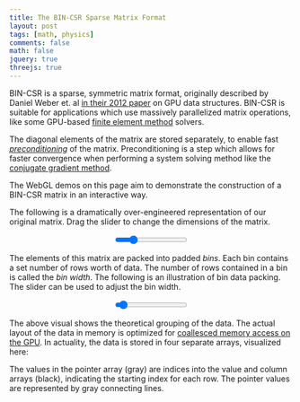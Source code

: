 ```yaml
---
title: The BIN-CSR Sparse Matrix Format
layout: post
tags: [math, physics]
comments: false
math: false
jquery: true
threejs: true
---
```


<style>
div.container-3js canvas {
    background-color: #000;
    width: 100%;
    height: 100%;
    padding: 0;
    margin: 0;
    position: static;
}

#{{ page.title | slugify }}-original-matrix {
    height: 200px;
}

#{{ page.title | slugify }}-bin-csr-intermediate {
    height: 256px;
}

#{{ page.title | slugify }}-bin-csr {
    height: 128px;
}

div.centered {
    text-align: center;
}

</style>

BIN-CSR is a sparse, symmetric matrix format, originally described by Daniel Weber et. al [in their 2012 paper](http://onlinelibrary.wiley.com/doi/10.1111/j.1467-8659.2012.03227.x/full) on GPU data structures. BIN-CSR is suitable for applications which use massively parallelized matrix operations, like some GPU-based [finite element method](https://en.wikipedia.org/wiki/Finite_element_method) solvers.

The diagonal elements of the matrix are stored separately, to enable fast [_preconditioning_](https://en.wikipedia.org/wiki/Preconditioner) of the matrix. Preconditioning is a step which allows for faster convergence when performing a system solving method like the [conjugate gradient method](https://en.wikipedia.org/wiki/Conjugate_gradient_method).

The WebGL demos on this page aim to demonstrate the construction of a BIN-CSR matrix in an interactive way.

The following is a dramatically over-engineered representation of our original matrix. Drag the slider to change the dimensions of the matrix.

<div class="container-3js" id="{{ page.title | slugify }}-original-matrix"></div>
<div class="centered">
<input type="range" min="1" max="32" step="1" value="8" oninput="interactResizeMatrix(this.value)">
</div>

The elements of this matrix are packed into padded _bins_. Each bin contains a set number of rows worth of data. The number of rows contained in a bin is called the _bin width_. The following is an illustration of bin data packing. The slider can be used to adjust the bin width.

<div class="container-3js" id="{{ page.title | slugify }}-bin-csr-intermediate"></div>
<div class="centered">
<input type="range" min="1" max="32" step="1" value="3" oninput="interactResizeBin(this.value)">
</div>

The above visual shows the theoretical grouping of the data. The actual layout of the data in memory is optimized for [coallesced memory access on the GPU](https://mc.stanford.edu/cgi-bin/images/0/0a/M02_4.pdf). In actuality, the data is stored in four separate arrays, visualized here:

<div class="container-3js" id="{{ page.title | slugify }}-bin-csr"></div>

The values in the pointer array (gray) are indices into the value and column arrays (black), indicating the starting index for each row. The pointer values are represented by gray connecting lines.

<script type="text/javascript">

//
// BIN-CSR Data Structures
//

class BinIntermediate {
    constructor() {
        this.val = [];
        this.col = [];
        this.length = 0;
    }
}

class BinCSRIntermediate {
    constructor(width, matrix=[[]]) {
        this.width = width;
        this.set_matrix(matrix);
    }

    set_matrix(matrix) {

        this.rows = matrix.length;
        this.bins = [];
        this.diag = [];
        this.size = matrix.length;

        // Add each row to its bin
        var bin_index = -1;
        for (var row = 0; row < this.rows; ++row) {

            // Make a new bin if needed
            if (row % this.width == 0) {
                ++bin_index;
                this.bins.push(new BinIntermediate());
            }

            // Add the data to the bin
            var bin = this.bins[bin_index];
            var vals = [];
            var cols = [];
            for (var col = 0; col < matrix.length; ++col) {
                var val = matrix[row][col];
                if (row == col) {
                    this.diag.push(val);
                } else if (val != 0) {
                    vals.push(val);
                    cols.push(col);
                }
            }

            bin.val.push(vals);
            bin.col.push(cols);
            bin.length = Math.max(bin.length, vals.length);
        }
    }
}

class BinCSR {
    constructor(inter) {
        this.set_inter(inter);
    }

    set_inter(inter) {
        this.width = inter.width;
        this.ptr = [];
        this.col = [];
        this.val = [];
        this.dia = [];

        // Initialize the ptr array, with a zero for each row.
        // Also, do the diagonals while we're at it.
        for (var i = 0; i < inter.rows; ++i) {
            this.ptr.push(0);
            this.dia.push(inter.diag[i]);
        }

        // Add bin data to arrays
        var bin_pos = 0; // position of the beginning of the current bin in the val and col arrays
        for (var bin_index = 0; bin_index < inter.bins.length; ++bin_index) {
            var bin = inter.bins[bin_index];

            for (var row_local = 0; row_local < bin.val.length; ++row_local) {
                var row = (bin_index * this.width) + row_local;

                // Store a pointer to the beginning of this row
                var row_pos = bin_pos + (bin.length > 0 ? row_local : 0);
                this.ptr[row] = row_pos;

                for (var i = 0; i < bin.length; ++i) {
                    var index = row_pos + (i * this.width);
                    var val = i < bin.val[row_local].length ? bin.val[row_local][i] : 0;
                    var col = i < bin.col[row_local].length ? bin.col[row_local][i] : 0;

                    // Pad the val and col arrays
                    while (this.val.length < index + 1) { this.val.push(0); }
                    while (this.col.length < index + 1) { this.col.push(0); }

                    // Insert the data
                    this.val[index] = val;
                    this.col[index] = col;
                }
            }

            // 
            bin_pos += bin.length * this.width;
        }
    }
}


//
// Actors
//

class Actor {
    update() {}
}

var actors = [];

class SceneActor extends Actor {
    constructor(container, height=5) {
        super();
        this.container = container;
        var containerWidth = container.width();
        var containerHeight = container.height();
        this.aspect = containerWidth / containerHeight;
        this.cameraHeight = height;
        this.cameraHeightTarget = height;
        this.scene = new THREE.Scene();
        this.camera = new THREE.OrthographicCamera( -height*this.aspect, height*this.aspect, -height, height, 1, 1000);
        this.renderer = new THREE.WebGLRenderer({ antialias: true });
        this.renderer.setSize( containerWidth, containerHeight );
        this.renderer.setClearColor(0xFCFAF7, 1);
        this.camera.position.z = 50;
        container.get(0).appendChild( this.renderer.domElement );
    }

    update() {
        this.cameraHeight += (this.cameraHeightTarget - this.cameraHeight) * 0.1;
        this.camera.left = -this.cameraHeight * this.aspect;
        this.camera.right = this.cameraHeight * this.aspect;
        this.camera.top = -this.cameraHeight;
        this.camera.bottom = this.cameraHeight;
        this.camera.updateProjectionMatrix();
        this.renderer.render( this.scene, this.camera );
    }
}

var cellGeometry = new THREE.BoxGeometry( 1, 1, .01 );
var zeroMaterial = new THREE.MeshBasicMaterial({ color: 0x000000, wireframe: true });
var nonzeroMaterial = new THREE.MeshBasicMaterial({ color: 0x000000 });
var diagMaterial = new THREE.MeshBasicMaterial({ color: 0xff0000 });
var ptrMaterial = new THREE.MeshBasicMaterial({ color: 0x777777 });
var curveMaterial = new THREE.LineBasicMaterial({ color: 0x777777 });

class MatrixQuadActor extends Actor {
    constructor(scene, matrix=[[]]) {
        super();
        this.scene = scene;
        this.object = null;
        this.height = 0;
        this.staystill = false;
        this.set_matrix(matrix);
    }

    set_matrix(matrix) {
        if (this.object) {
            this.scene.remove(this.object);
        }

        this.object = new THREE.Object3D();
        this.rotation = 0;
        this.height = matrix.length / 2;
        for (var i = 0; i < matrix.length; ++i) {
            for (var j = 0; j < matrix.length; ++j) {
                var value = matrix[i][j];
                var material = i == j ? diagMaterial : value == 0 ? zeroMaterial : nonzeroMaterial;
                var mesh = new THREE.Mesh( cellGeometry, material );
                mesh.position.set(i - (matrix.length/2), j - (matrix.length/2), 0);
                this.object.add(mesh);
            }
        }
        this.scene.add( this.object );
    }

    update() {
        /*
        if (this.staystill == false) {
            this.rotation += 0.015;
            var axis = new THREE.Vector3(1, 1, 0).normalize();
            var quat = new THREE.Quaternion().setFromAxisAngle( axis, this.rotation );
            this.object.rotation.setFromQuaternion( quat );
        } else {
            this.rotation = 0;
            var quatTarget = new THREE.Quaternion().set(0, 0, 0, 1).normalize();
            THREE.Quaternion.slerp(this.object.quaternion, quatTarget, this.object.quaternion, 0.1);
        }
        */
    }
}

class BinCSRIntermediateQuadActor extends Actor {
    constructor(scene, inter) {
        super();
        this.scene = scene;
        this.bin_object = null;
        this.diag_object = null;
        this.height = 0;
        this.set_inter(inter);
    }

    set_inter(inter) {

        if (this.bin_object != null) {
            this.scene.remove(this.bin_object);
        }

        if (this.diag_object != null) {
            this.scene.remove(this.diag_object);
        }

        this.inter = inter;
        this.bin_object = new THREE.Object3D();
        this.diag_object = new THREE.Object3D();

        // Determine the total dimensions
        this.width = 0;
        this.height = inter.bins.length - 1;
        for (var bin_index = 0; bin_index < inter.bins.length; ++bin_index) {
            bin = inter.bins[bin_index];
            this.height += bin.val.length;
            this.width = Math.max(this.width, Math.min(inter.width, bin.length));
        }

        // Build up the bin and diag objects
        //this.height = Number(inter.bins.length) * (1 + Number(inter.width));
        for (var bin_index = 0; bin_index < inter.bins.length; ++bin_index) {
            var bin = inter.bins[bin_index];

            // Make a bunch of fucking cubes
            for (var row_local = 0; row_local < bin.val.length; ++row_local) {
                var row = (bin_index * inter.width) + row_local;

                // Add the diagonal element
                {
                    var mesh = new THREE.Mesh( cellGeometry, diagMaterial );
                    mesh.position.set(-this.width/2, bin_index + row - (this.height/2), 0);
                    this.diag_object.add(mesh);
                }

                // Add elements to the bin
                for (var i = 0; i < bin.length; ++i) {
                    var material = i < bin.val[row_local].length ? nonzeroMaterial : zeroMaterial;
                    var mesh = new THREE.Mesh( cellGeometry, material );
                    mesh.position.set(i + 2 - (this.width/2), bin_index + row - (this.height/2), 0);
                    this.bin_object.add(mesh);
                }
            }
        }
        this.scene.add( this.bin_object );
        this.scene.add( this.diag_object );
    }

    update() {}
}

class BinCSRQuadActor extends Actor {
    constructor(scene, bincsr) {
        super();
        this.scene = scene;
        this.ptr_obj = null;
        this.dia_obj = null;
        this.col_obj = null;
        this.val_obj = null;
        this.ptr_curves = [];
        this.set_bincsr(bincsr);
    }

    set_bincsr(bincsr) {
        if (this.ptr_obj != null) { this.scene.remove(this.ptr_obj); this.ptr_obj = null; }
        if (this.dia_obj != null) { this.scene.remove(this.dia_obj); this.dia_obj = null; }
        if (this.col_obj != null) { this.scene.remove(this.col_obj); this.col_obj = null; }
        if (this.val_obj != null) { this.scene.remove(this.val_obj); this.val_obj = null; }
        while (this.ptr_curves.length > 0) {
            var curve = this.ptr_curves.pop();
            this.scene.remove(curve);
        }
        this.ptr_obj = new THREE.Object3D();
        this.dia_obj = new THREE.Object3D();
        this.col_obj = new THREE.Object3D();
        this.val_obj = new THREE.Object3D();

        this.bincsr = bincsr;

        var dia_y = 4;
        var ptr_y = 2;
        var val_y = -4;

        var val_meshes = [];

        // Generate meshes
        for (var i = 0; i < bincsr.val.length; ++i) {
            var val = bincsr.val[i];
            var material = val == 0 ? zeroMaterial : nonzeroMaterial;

            // val
            {
                var mesh = new THREE.Mesh( cellGeometry, material );
                mesh.position.set(i - (bincsr.val.length/2), val_y, 0);
                this.val_obj.add(mesh);
                val_meshes.push(mesh);
            }

            // col
            //{
            //    var mesh = new THREE.Mesh( cellGeometry, material );
            //    mesh.position.set(i - (bincsr.val.length/2), val_y, 0);
            //    this.val_obj.add(mesh);
            //}
        }

        for (var row = 0; row < bincsr.ptr.length; ++row) {

            {
                // dia
                var mesh = new THREE.Mesh( cellGeometry, diagMaterial );
                mesh.position.set(row - (bincsr.ptr.length/2), dia_y, 0);
                this.dia_obj.add(mesh);
            }

            {
                // ptr
                var mesh = new THREE.Mesh( cellGeometry, ptrMaterial );
                mesh.position.set(row - (bincsr.ptr.length/2), ptr_y, 0);
                this.ptr_obj.add(mesh);

                // arrow
                var index = bincsr.ptr[row];
                if (index < val_meshes.length) {
                    var pos = mesh.position;
                    var pos0 = new THREE.Vector3(pos.x, pos.y - .5, pos.z);
                    var pos1 = new THREE.Vector3(pos.x, pos.y - 1, pos.z);
                    pos = val_meshes[index].position;
                    var pos2 = new THREE.Vector3(pos.x, pos.y + 1, pos.z);
                    var pos3 = new THREE.Vector3(pos.x, pos.y + .5, pos.z);
                    var points = [ pos0, pos1, pos2, pos3 ];
                    var curve_geometry = new THREE.BufferGeometry().setFromPoints(points);
                    var curve_object = new THREE.Line(curve_geometry, curveMaterial);
                    this.ptr_curves.push(curve_object);
                    this.scene.add(curve_object);
                }
            }
        }

        this.scene.add( this.val_obj );
        this.scene.add( this.col_obj );
        this.scene.add( this.ptr_obj );
        this.scene.add( this.dia_obj );
    }

    update() {}
};

//
// Global Data (shhh! don't tell anyone)
//

// Raw data
var matrix = [
    [1, 1, 0, 2, 0, 0, 4, 0],
    [1, 2, 0, 3, 3, 0, 2, 0],
    [0, 0, 3, 3, 5, 8, 6, 9],
    [2, 3, 3, 4, 3, 0, 0, 0],
    [0, 3, 5, 3, 5, 0, 0, 0],
    [0, 0, 8, 0, 0, 6, 2, 1],
    [4, 2, 6, 0, 0, 2, 7, 0],
    [0, 0, 9, 0, 0, 1, 0, 8]
];
var matrix_size = 8;
var sparsity = 0.2;
var bin_size = 3;
var bincsrIntermediate = new BinCSRIntermediate(bin_size, matrix);
var bincsr = new BinCSR(bincsrIntermediate);

// Actor references
var matrixQuadActor;
var bincsrIntermediateQuadActor;
var bincsrQuadActor;

// Scene references
var originalMatrixScene;
var bincsrIntermediateScene;
var bincsrScene;

//
// Interaction callbacks
//

function interactResizeMatrix(size) {
    matrix_size = size;
    interactUpdateMatrix();
}

function interactResizeBin(size) {
    bin_size = size;
    interactUpdateMatrix();
}

function interactUpdateMatrix() {

    // Resize the matrix with random values.
    while (matrix_size < matrix.length) {
        matrix.pop();
        for (var i = 0; i < matrix.length; ++i) {
            matrix[i].pop();
        }
    }
    while (matrix_size > matrix.length) {
        var new_row = [];
        for (var i = 0; i < matrix.length; ++i) {
            var dice = Math.random();
            var val = dice < sparsity ? 1 + Math.floor(Math.random() * Math.floor(9)) : 0;
            matrix[i].push(val);
            new_row.push(val);
        }
        new_row.push(1 + Math.floor(Math.random() * Math.floor(8)));
        matrix.push(new_row);
    }

    // Update the actors in the world with the new matrix
    matrixQuadActor.set_matrix(matrix);
    bincsrIntermediate = new BinCSRIntermediate(bin_size, matrix);
    bincsrIntermediateQuadActor.set_inter(bincsrIntermediate);
    bincsr = new BinCSR(bincsrIntermediate);
    bincsrQuadActor.set_bincsr(bincsr);

    // Update the scene cameras to contain the entire quads
    originalMatrixScene.cameraHeightTarget = matrixQuadActor.height+1;
    bincsrIntermediateScene.cameraHeightTarget = (bincsrIntermediateQuadActor.height/2)+1;
}

$(document).ready(function() {

    //
    // Set up scenes
    //

    {
        var container = $("#{{ page.title | slugify }}-original-matrix");
        originalMatrixScene = new SceneActor(container, 5);
        actors.push(originalMatrixScene);
        matrixQuadActor = new MatrixQuadActor(originalMatrixScene.scene, matrix);
        container.mouseenter(function() { matrixQuadActor.staystill = true; });
        container.mouseleave(function() { matrixQuadActor.staystill = false; });
        actors.push(matrixQuadActor);
    }

    {
        var container = $("#{{ page.title | slugify }}-bin-csr-intermediate");
        bincsrIntermediateScene = new SceneActor(container, 8);
        actors.push(bincsrIntermediateScene);
        bincsrIntermediateQuadActor = new BinCSRIntermediateQuadActor(bincsrIntermediateScene.scene, bincsrIntermediate);
        actors.push(bincsrIntermediateQuadActor);
    }

    {
        var container = $("#{{ page.title | slugify }}-bin-csr");
        bincsrScene = new SceneActor(container, 6);
        actors.push(bincsrScene);
        bincsrQuadActor = new BinCSRQuadActor(bincsrScene.scene, bincsr);

        actors.push(bincsrQuadActor);
    }

    //
    // Loop
    //

    var update = function () {
        requestAnimationFrame( update );
        for (var i = 0, len = actors.length; i < len; ++i) {
            actors[i].update();
        }
    };

    update();
});
</script>
